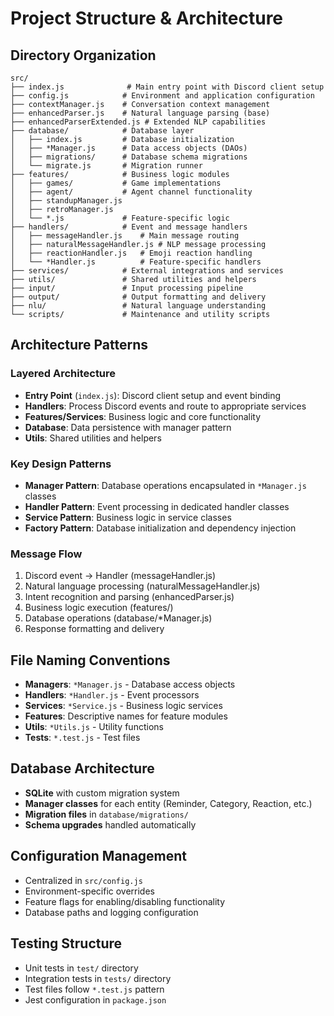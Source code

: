 # Project Structure & Architecture

## Directory Organization

```
src/
├── index.js              # Main entry point with Discord client setup
├── config.js            # Environment and application configuration
├── contextManager.js    # Conversation context management
├── enhancedParser.js    # Natural language parsing (base)
├── enhancedParserExtended.js # Extended NLP capabilities
├── database/            # Database layer
│   ├── index.js         # Database initialization
│   ├── *Manager.js      # Data access objects (DAOs)
│   ├── migrations/      # Database schema migrations
│   └── migrate.js       # Migration runner
├── features/            # Business logic modules
│   ├── games/           # Game implementations
│   ├── agent/           # Agent channel functionality
│   ├── standupManager.js
│   ├── retroManager.js
│   └── *.js             # Feature-specific logic
├── handlers/            # Event and message handlers
│   ├── messageHandler.js    # Main message routing
│   ├── naturalMessageHandler.js # NLP message processing
│   ├── reactionHandler.js   # Emoji reaction handling
│   └── *Handler.js          # Feature-specific handlers
├── services/            # External integrations and services
├── utils/               # Shared utilities and helpers
├── input/               # Input processing pipeline
├── output/              # Output formatting and delivery
├── nlu/                 # Natural language understanding
└── scripts/             # Maintenance and utility scripts
```

## Architecture Patterns

### Layered Architecture

- **Entry Point** (`index.js`): Discord client setup and event binding
- **Handlers**: Process Discord events and route to appropriate services
- **Features/Services**: Business logic and core functionality
- **Database**: Data persistence with manager pattern
- **Utils**: Shared utilities and helpers

### Key Design Patterns

- **Manager Pattern**: Database operations encapsulated in `*Manager.js` classes
- **Handler Pattern**: Event processing in dedicated handler classes
- **Service Pattern**: Business logic in service classes
- **Factory Pattern**: Database initialization and dependency injection

### Message Flow

1. Discord event → Handler (messageHandler.js)
2. Natural language processing (naturalMessageHandler.js)
3. Intent recognition and parsing (enhancedParser.js)
4. Business logic execution (features/)
5. Database operations (database/\*Manager.js)
6. Response formatting and delivery

## File Naming Conventions

- **Managers**: `*Manager.js` - Database access objects
- **Handlers**: `*Handler.js` - Event processors
- **Services**: `*Service.js` - Business logic services
- **Features**: Descriptive names for feature modules
- **Utils**: `*Utils.js` - Utility functions
- **Tests**: `*.test.js` - Test files

## Database Architecture

- **SQLite** with custom migration system
- **Manager classes** for each entity (Reminder, Category, Reaction, etc.)
- **Migration files** in `database/migrations/`
- **Schema upgrades** handled automatically

## Configuration Management

- Centralized in `src/config.js`
- Environment-specific overrides
- Feature flags for enabling/disabling functionality
- Database paths and logging configuration

## Testing Structure

- Unit tests in `test/` directory
- Integration tests in `tests/` directory
- Test files follow `*.test.js` pattern
- Jest configuration in `package.json`
